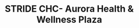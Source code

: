 ---
layout: base
permalink: locations/{{ Colorado | slug }}/{{ Aurora | slug }}/{{ STRIDE CHC- Aurora Health & Wellness Plaza | punc | slug }}/
tags: locations
title: STRIDE CHC- Aurora Health & Wellness Plaza
---